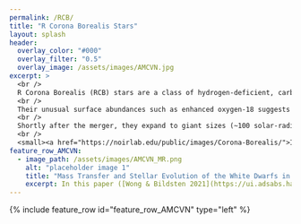 ```yaml
---
permalink: /RCB/
title: "R Corona Borealis Stars"
layout: splash
header:
  overlay_color: "#000"
  overlay_filter: "0.5"
  overlay_image: /assets/images/AMCVN.jpg
excerpt: >
  <br />
  R Corona Borealis (RCB) stars are a class of hydrogen-deficient, carbon-rich stars. <br />
  <br />
  Their unusual surface abundances such as enhanced oxygen-18 suggests they originate from mergers between a carbon-oxygen white dwarf and a helium white dwarf. <br />
  <br />
  Shortly after the merger, they expand to giant sizes (~100 solar-radii) and undergo helium shell burning for ~10,000 years. <br />
  <br />
  <small><a href="https://noirlab.edu/public/images/Corona-Borealis/">Image courtesy of NOIRLab/AURA/NSF/P. Marenfeld</a></small>
feature_row_AMCVN:
  - image_path: /assets/images/AMCVN_MR.png
    alt: "placeholder image 1"
    title: "Mass Transfer and Stellar Evolution of the White Dwarfs in AM CVn Binaries"
    excerpt: In this paper ([Wong & Bildsten 2021](https://ui.adsabs.harvard.edu/abs/2021ApJ...923..125W/abstract)), we investigate the evolution of both white dwarfs in AM CVn binaries. We account for finite cooling time of the helium white dwarf donor, and show that the **initial entropy** (degree of electron degeneracy) of the donor and its subsequent thermal evolution sets the binary **orbital evolution**. We also show that the accreting white dwarf is reheated initially due to accretion, and cools again later. Observationally the accretors are brighter than expected, which highlights the possibility of additional white dwarf cooling physics.
---
```


{% include feature_row id="feature_row_AMCVN" type="left" %}




